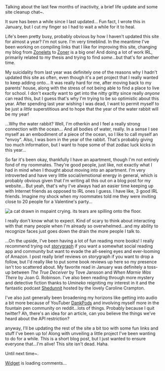 <zone>
<rss>
Talking about the last few months of inactivity, a brief life update and some site cleanup chat~.
</rss>
</zone>

It sure has been a while since I last updated... Fun fact, I wrote this in January, but I cut my finger so I had to wait a while for it to heal.

Life's been pretty busy, probably obvious by how I haven't updated this site for almost a year? I'm not sure. I'm very timeblind. In the meantime I've been working on compiling links that I like for improving this site, changing my blog from [Zonelets](https://zonelets.net/) to [Zoner](https://zone-builder.neocities.org/) is a big one! And doing a lot of work IRL, primarily related to my thesis and trying to find *some*...but that's for another time.

My suicidality from last year was definitely one of the reasons why I hadn't updated this site as often, even though it's a pet project that I really wanted to keep adding onto... It was really hard for me, after moving back to my parents' house, along with the stress of not being able to find a place to live for school. I don't exactly want to get into the nitty gritty since really *anyone* can read this, but I guess that's why I'm trying to be so optimistic about this year. After spending last year wishing I was dead, I want to permit myself to be just a *little* superstitious and to hope that the year of the water rabbit will be my year!

...Why the water rabbit? Well, I'm otherkin and I feel a really strong connection with the ocean... And all bodies of water, really. In a sense I see myself as an embodiment of a piece of the ocean, so I like to call myself an "envoy". Also, I was born in the year of the rabbit. That's probably giving too much information, but I want to hope some of that zodiac luck kicks in this year... 

So far it's been okay, thankfully I have an apartment, though I'm not entirely fond of my roommates. They're good people, just like, not exactly what I had in mind when I thought about moving into an apartment. I'm very introverted and have very little social/emotional energy in general, which is probably obvious given that I'm writing all this out on a blog post for my website... But yeah, that's why I've always had an easier time keeping up with Internet friends as opposed to IRL ones I guess. I have like, 3 good IRL friends. Imagine my shock when my roommates told me they were inviting close to 20 people for a Valentine's party...

![a cat drawn in mspaint crying. its tears are spilling onto the floor.](https://64.media.tumblr.com/6d76d49974eba03f127e7be9f1c84fe2/cc7d3a72d0bb2c14-b9/s250x400/f280b277ce54e61ce675080f3f941f616f2d101c.png)

I really don't know what to expect. Kind of scary to think about interacting with that many people when I'm already so overwhelmed...and my ability to recognize faces just goes down the drain the more people I talk to.

...On the upside, I've been having a lot of fun reading more books! I really recommend trying out [storygraph](app.thestorygraph.com/profile/eudaemonics) if you want a somewhat social reading app and community but want to evade the all-seeing eyes and ever-looming of Amazon. I post really brief reviews on storygraph if you want to drop a follow, but I'd really like to put some book reviews up here so my presence isn't too scattered about. My favorite read in January was definitely a toss-up between *The True Deceiver* by Tove Jansson and *When Marnie Was There* by Joan G. Robinson. I've also been reading through more mystery and detective fiction thanks to *Umineko* reigniting my interest in it and the fantastic podcast [Shedunnit](https://shedunnitshow.com/) hosted by the lovely Caroline Crampton. 

I've also just generally been broadening my horizons like getting into audio a bit more because of YouTuber [DankPods](https://www.youtube.com/@DankPods) and involving myself more in the fountain pen community on reddit...lots of things. Probably because I quit twitter? Ah, there's an idea for an article, can you believe the things we've heard about the API restriction? 

anyway, I'll be updating the rest of the site a bit too with some fun links and stuff I've been up to! Along with unveiling a little project I've been wanting to do for a while. This is a short blog post, but I just wanted to ensure everyone that...I'm alive! This site isn't dead. Haha.

Until next time~.

<!-- begin wwww.htmlcommentbox.com -->
 <div id="HCB_comment_box"><a href="http://www.htmlcommentbox.com">Widget</a> is loading comments...</div>
 <link rel="stylesheet" type="text/css" href="https://www.htmlcommentbox.com/static/skins/bootstrap/twitter-bootstrap.css?v=0" />
 <script type="text/javascript" id="hcb"> /*<!--*/ if(!window.hcb_user){hcb_user={};} (function(){var s=document.createElement("script"), l=hcb_user.PAGE || (""+window.location).replace(/'/g,"%27"), h="https://www.htmlcommentbox.com";s.setAttribute("type","text/javascript");s.setAttribute("src", h+"/jread?page="+encodeURIComponent(l).replace("+","%2B")+"&mod=%241%24wq1rdBcg%24w9eytFO%2FEemAy9dJweexS1"+"&opts=16798&num=10&ts=1675714201632");if (typeof s!="undefined") document.getElementsByTagName("head")[0].appendChild(s);})(); /*-->*/ </script>
<!-- end www.htmlcommentbox.com -->